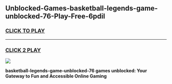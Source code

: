 
## Unblocked-Games-basketball-legends-game-unblocked-76-Play-Free-6pdil
<h3>
<a href="https://premium76.site?title=basketball-legends-game-unblocked-76&ref=09A">CLICK TO PLAY</a></h3>
<hr>

<h3>
<a href="https://premium76.site?title=basketball-legends-game-unblocked-76&ref=09A">CLICK 2 PLAY</a>
  
</h3>

<a href="https://premium76.site?title=basketball-legends-game-unblocked-76&ref=09A"><img src="https://clearcache.store/games.png"></a>


**basketball-legends-game-unblocked-76 games unblocked: Your Gateway to Fun and Accessible Online Gaming**
